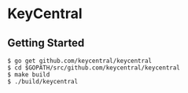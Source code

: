 # KeyCentral

## Getting Started

```
$ go get github.com/keycentral/keycentral
$ cd $GOPATH/src/github.com/keycentral/keycentral
$ make build
$ ./build/keycentral
```
